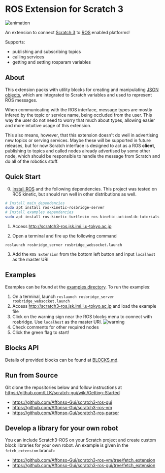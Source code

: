 # ROS Extension for Scratch 3

![animation](https://user-images.githubusercontent.com/20625381/50626217-58147400-0f70-11e9-81ae-71d00fd18982.gif)

An extension to connect [Scratch 3](https://en.scratch-wiki.info/wiki/Scratch_3.0) to [ROS](http://wiki.ros.org/) enabled platforms!

Supports:
- publishing and subscribing topics
- calling services
- getting and setting rosparam variables

## About

This extension packs with utility blocks for creating and manipulating [JSON objects](https://www.w3schools.com/js/js_json_objects.asp), which are integrated to Scratch variables and used to represent ROS messages.

When communicating with the ROS interface, message types are mostly infered by the topic or service name, being occluded from the user. This way the user do not need to worry that much about types, allowing easier and more intuitive usage of this extension.

This also means, however, that this extension doesn't do well in advertising new topics or serving services. Maybe these will be supported in future releases, but for now Scratch interface is designed to act as a ROS **client**, publishing to topics and called nodes already advertised by some other node, which should be responsible to handle the message from Scratch and do all of the robotics stuff.

## Quick Start
0. [Install ROS](http://wiki.ros.org/ROS/Installation) and the following dependencies. This project was tested on ROS kinetic, but should run well in other distributions as well.
```bash
# Install main dependencies
sudo apt install ros-kinetic-rosbridge-server
# Install examples dependencies
sudo apt install ros-kinetic-turtlesim ros-kinetic-actionlib-tutorials 
```

1. Access http://scratch3-ros.jsk.imi.i.u-tokyo.ac.jp

2. Open a terminal and fire up the following command
```
roslaunch rosbridge_server rosbridge_websocket.launch
```

3. Add the `ROS Extension` from the bottom left button and input `localhost` as the master URI

## Examples

Examples can be found at the [examples directory](https://github.com/Affonso-Gui/scratch3-ros-vm/tree/develop/src/extensions/scratch3_ros/examples). To run the examples:

1. On a terminal, launch `roslaunch rosbridge_server rosbridge_websocket.launch`
2. Access http://scratch3-ros.jsk.imi.i.u-tokyo.ac.jp and load the example file
3. Click on the warning sign near the ROS blocks menu to connect with rosbridge. Use `localhost` as the master URI.
![warning](https://user-images.githubusercontent.com/20625381/50582008-55e3e400-0ea2-11e9-942e-496bda7c557a.png)
4. Check comments for other required nodes
5. Click the green flag to start!

## Blocks API

Details of provided blocks can be found at [BLOCKS.md](https://github.com/Affonso-Gui/scratch3-ros-vm/blob/develop/src/extensions/scratch3_ros/BLOCKS.md).


## Run from Source

Git clone the repositories below and follow instructions at https://github.com/LLK/scratch-gui/wiki/Getting-Started
- https://github.com/Affonso-Gui/scratch3-ros-gui
- https://github.com/Affonso-Gui/scratch3-ros-vm
- https://github.com/Affonso-Gui/scratch3-ros-parser

## Develop a library for your own robot

You can include Scratch3-ROS on your Scratch project and create custom block libraries for your own robot. An example is given in the `fetch_extension` branch:
- https://github.com/Affonso-Gui/scratch3-ros-vm/tree/fetch_extension
- https://github.com/Affonso-Gui/scratch3-ros-gui/tree/fetch_extension
